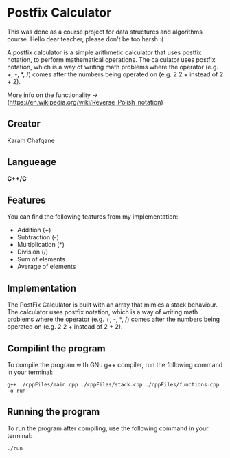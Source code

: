 # Postfix Calculator

This was done as a course project for data structures and algorithms course.
Hello dear teacher, please don't be too harsh :( 

A postfix calculator is a simple arithmetic calculator that uses postfix notation, to perform mathematical operations. The calculator uses postfix notation, which is a way of writing math problems where the operator (e.g. +, -, *, /) comes after the numbers being operated on (e.g. 2 2 + instead of 2 + 2).

More info on the functionality -> (https://en.wikipedia.org/wiki/Reverse_Polish_notation)


## Creator

Karam Chafqane


## Langueage

**C++/C**


## Features

You can find the following features from my implementation:

* Addition (+)
* Subtraction (-)
* Multiplication (*)
* Division (/)
* Sum of elements
* Average of elements


## Implementation

The PostFix Calculator is built with an array that mimics a stack behaviour. The calculator uses postfix notation, which is a way of writing math problems where the operator (e.g. +, -, *, /) comes after the numbers being operated on (e.g. 2 2 + instead of 2 + 2). 


## Compilint the program

To compile the program with GNu g++ compiler, run the following command in your terminal:

```
g++ ./cppFiles/main.cpp ./cppFiles/stack.cpp ./cppFiles/functions.cpp -o run
```


## Running the program

To run the program after compiling, use the following command in your terminal:

```
./run
```

